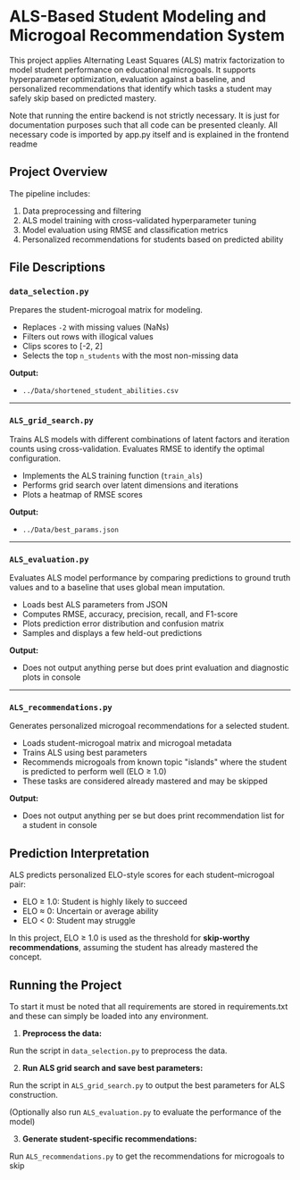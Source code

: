 # ALS-Based Student Modeling and Microgoal Recommendation System

This project applies Alternating Least Squares (ALS) matrix factorization to model student performance on educational microgoals. It supports hyperparameter optimization, evaluation against a baseline, and personalized recommendations that identify which tasks a student may safely skip based on predicted mastery.

Note that running the entire backend is not strictly necessary. It is just for documentation purposes such that all code can be presented cleanly. All necessary code is imported by app.py itself and is explained in the frontend readme

## Project Overview

The pipeline includes:

1. Data preprocessing and filtering
2. ALS model training with cross-validated hyperparameter tuning
3. Model evaluation using RMSE and classification metrics
4. Personalized recommendations for students based on predicted ability

## File Descriptions

### `data_selection.py`

Prepares the student-microgoal matrix for modeling.

- Replaces `-2` with missing values (NaNs)
- Filters out rows with illogical values
- Clips scores to [-2, 2]
- Selects the top `n_students` with the most non-missing data

**Output:**  
- `../Data/shortened_student_abilities.csv`

---

### `ALS_grid_search.py`

Trains ALS models with different combinations of latent factors and iteration counts using cross-validation. Evaluates RMSE to identify the optimal configuration.

- Implements the ALS training function (`train_als`)
- Performs grid search over latent dimensions and iterations
- Plots a heatmap of RMSE scores

**Output:**  
- `../Data/best_params.json`

---

### `ALS_evaluation.py`

Evaluates ALS model performance by comparing predictions to ground truth values and to a baseline that uses global mean imputation.

- Loads best ALS parameters from JSON
- Computes RMSE, accuracy, precision, recall, and F1-score
- Plots prediction error distribution and confusion matrix
- Samples and displays a few held-out predictions

**Output:**  
- Does not output anything perse but does print evaluation and diagnostic plots in console

---

### `ALS_recommendations.py`

Generates personalized microgoal recommendations for a selected student.

- Loads student-microgoal matrix and microgoal metadata
- Trains ALS using best parameters
- Recommends microgoals from known topic "islands" where the student is predicted to perform well (ELO ≥ 1.0)
- These tasks are considered already mastered and may be skipped

**Output:**  
- Does not output anything per se but does print recommendation list for a student in console


## Prediction Interpretation

ALS predicts personalized ELO-style scores for each student–microgoal pair:

- ELO ≥ 1.0: Student is highly likely to succeed
- ELO ≈ 0: Uncertain or average ability
- ELO < 0: Student may struggle

In this project, ELO ≥ 1.0 is used as the threshold for **skip-worthy recommendations**, assuming the student has already mastered the concept.

## Running the Project

To start it must be noted that all requirements are stored in requirements.txt and these can simply be loaded into any environment.


1. **Preprocess the data:**

Run the script in `data_selection.py` to preprocess the data.

2. **Run ALS grid search and save best parameters:**

Run the script in `ALS_grid_search.py` to output the best parameters for ALS construction.

   (Optionally also run `ALS_evaluation.py` to evaluate the performance of the model)

3. **Generate student-specific recommendations:**

Run `ALS_recommendations.py` to get the recommendations for microgoals to skip

